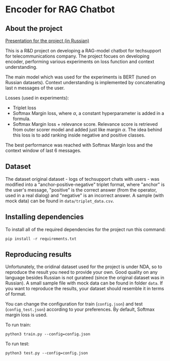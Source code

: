 # Encoder for RAG Chatbot
## About the project

[Presentation for the project (in Russian)](https://drive.google.com/file/d/1wwlGdvPL2OwPJ7blrKwunxKaeXRsrx_6/view?usp=sharing)

This is a R&D project on developing a RAG-model chatbot for techsupport for telecommunications company. The project focues on developing encoder, performing various experiments on loss function and context understanding.

The main model which was used for the experiments is BERT (tuned on Russian datasets). Context understanding is implemented by concatenating last n messages of the user.

Losses (used in experiments):

- Triplet loss
- Softmax Margin loss, where $\alpha$, a constant hyperparameter is added in a formula. 
- Softmax Margin loss + relevance score. Relevance score is retrieved from outer scorer model and added just like margin $\alpha$. The idea behind this loss is to add ranking inside negative and positive classes.

The best performance was reached with Softmax Margin loss and the context window of last 6 messages.

## Dataset

The dataset original dataset - logs of techsupport chats with users - was modified into a "anchor-positive-negative" triplet format, where "anchor" is the user's message, "positive" is the correct answer (from the operator, used in a real dialog) and "negative" is an incorrect answer. A sample (with mock data) can be found in `data/triplet_data.csv`.

## Installing dependencies 

To install all of the required dependencies for the project run this command:

```
pip install -r requirements.txt
```

## Reproducing results

Unfortunately, the oridinal dataset used for the project is under NDA, so to reproduce the result you need to provide your own. Good quality on any language besides Russian is not gurateed (since the original dataset was in Russian). A small sample file with mock data can be found in folder `data`. If you want to reproduce the results, your dataset should resemble it in terms of format.

You can change the configuration for train (`config.json`) and test (`config_test.json`) according to your preferences. By default, Softmax margin loss is used.

To run train:

```
python3 train.py --config=config.json
```

To run test:

```
python3 test.py --config=config.json
```
